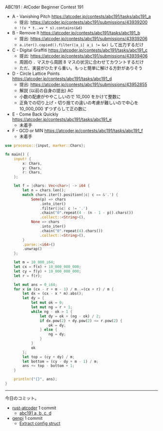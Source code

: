 ABC191 : AtCoder Beginner Contest 191

- A - Vanishing Pitch
  <https://atcoder.jp/contests/abc191/tasks/abc191_a>
  - 提出: <https://atcoder.jp/contests/abc191/submissions/43939200>
  - `!(v * t..=v * s).contains(&d)`
- B - Remove It
  <https://atcoder.jp/contests/abc191/tasks/abc191_b>
  - 提出: <https://atcoder.jp/contests/abc191/submissions/43939206>
  - `a.iter().copied().filter(|a_i| a_i != &x)` して出力するだけ
- C - Digital Graffiti
  <https://atcoder.jp/contests/abc191/tasks/abc191_c>
  - 提出: <https://atcoder.jp/contests/abc191/submissions/43939406>
  - 周囲の `.` マスから周囲 8 マスの状況に合わせてカウントするだけ
  - ただ、実装がひたすら重い。もっと簡単に解ける方針がありそう
- D - Circle Lattice Points
  <https://atcoder.jp/contests/abc191/tasks/abc191_d>
  - 提出: <https://atcoder.jp/contests/abc191/submissions/43952855>
  - 解説 (以前の自身の提出) AC
  - 小数の配慮がややこしいので 10_000 をかけて整数に
  - 正負での切り上げ・切り捨ての違いの考慮が難しいので中心を 10_000_000 ずつずらして正の数に
- E - Come Back Quickly
  <https://atcoder.jp/contests/abc191/tasks/abc191_e>
  - 未着手
- F - GCD or MIN
  <https://atcoder.jp/contests/abc191/tasks/abc191_f>
  - 未着手

```rust
use proconio::{input, marker::Chars};

fn main() {
    input! {
        x: Chars,
        y: Chars,
        r: Chars,
    };

    let f = |chars: Vec<char>| -> i64 {
        let n = chars.len();
        match chars.iter().position(|c| c == &'.') {
            Some(p) => chars
                .into_iter()
                .filter(|&c| c != '.')
                .chain("0".repeat(4 - (n - 1 - p)).chars())
                .collect::<String>(),
            None => chars
                .into_iter()
                .chain("0".repeat(4).chars())
                .collect::<String>(),
        }
        .parse::<i64>()
        .unwrap()
    };

    let m = 10_000_i64;
    let cx = f(x) + 10_000_000_000;
    let cy = f(y) + 10_000_000_000;
    let r = f(r);

    let mut ans = 0_i64;
    for x in (cx - r + m - 1) / m..=(cx + r) / m {
        let dx = (cx - x * m).abs();
        let dy = {
            let mut ok = 0;
            let mut ng = r + 1;
            while ng - ok > 1 {
                let dy = ok + (ng - ok) / 2;
                if dx.pow(2) + dy.pow(2) <= r.pow(2) {
                    ok = dy;
                } else {
                    ng = dy;
                }
            }
            ok
        };
        let top = (cy + dy) / m;
        let bottom = (cy - dy + m - 1) / m;
        ans += top - bottom + 1;
    }

    println!("{}", ans);
}
```

---

今日のコミット。

- [rust-atcoder](https://github.com/bouzuya/rust-atcoder) 1 commit
  - [abc191 a, b, c, d](https://github.com/bouzuya/rust-atcoder/commit/5ab2970166b70784a5d2f1794a4e1b30d2e14403)
- [genpi](https://github.com/bouzuya/genpi) 1 commit
  - [Extract config struct](https://github.com/bouzuya/genpi/commit/6b4b5cc72c31bd998a3c266f355a9b975ae1818f)
